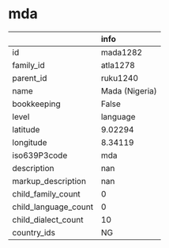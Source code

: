 # mda
|                      | info           |
|:---------------------|:---------------|
| id                   | mada1282       |
| family_id            | atla1278       |
| parent_id            | ruku1240       |
| name                 | Mada (Nigeria) |
| bookkeeping          | False          |
| level                | language       |
| latitude             | 9.02294        |
| longitude            | 8.34119        |
| iso639P3code         | mda            |
| description          | nan            |
| markup_description   | nan            |
| child_family_count   | 0              |
| child_language_count | 0              |
| child_dialect_count  | 10             |
| country_ids          | NG             |
